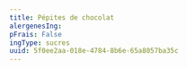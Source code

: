 ```yaml
---
title: Pépites de chocolat
alergenesIng:
pFrais: False
ingType: sucres
uuid: 5f0ee2aa-018e-4784-8b6e-65a8057ba35c
---
```

